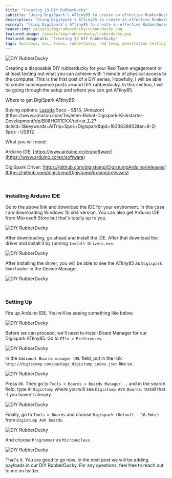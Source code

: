```yaml
---
title: "Creating $3 DIY RubberDucky"
subtitle: "Using DigiSpark's ATtiny85 to create an effective RubberDucky."
description: "Using DigiSpark's ATtiny85 to create an effective RubberDucky."
excerpt: "Using DigiSpark's ATtiny85 to create an effective RubberDucky."
header-img: /assets/img/rubberducky/rubberducky.png
featured-image: /assets/img/rubberducky/rubberducky.png
featured-image-alt: "Creating $3 DIY RubberDucky"
tags: [windows, mac, linux, rubberducky, red team, penetration testing]
---
```


![DIY RubberDucky](/assets/img/rubberducky/rubberducky.png)

Creating a disposable DIY rubberducky for your Red Team engagement or at least testing out what you can achieve with 1 minute of physical access to the computer. This is the first post of a DIY series. Hopefully, I will be able to create subsequence posts around DIY rubberducky. In this section, I will be going through the setup and where you can get ATtiny85.

Where to get DigiSpark ATtiny85:

Buying options: [Lazada](https://www.lazada.sg/products/5pcs-attiny85-digispark-i2c-led-rev3-kickstarter-5v-iic-spi-usb-development-board-6-io-pins-for-arduino-i1978909921-s10693197391.html?spm=a2o42.searchlist.list.1.5ea345denMg8T0&search=1&freeshipping=1) 5pcs - S$15, [Amazon](https://www.amazon.com/Teyleten-Robot-Digispark-Kickstarter-Development/dp/B08HCR1CKX/ref=sr_1_2?dchild=1&keywords=AiTrip+5pcs+Digispark&qid=1633838802&sr=8-2) 5pcs - US$12

What you will need:

Arduino IDE: [https://www.arduino.cc/en/software](https://www.arduino.cc/en/software)

DigiSpark Driver: [https://github.com/digistump/DigistumpArduino/releases](https://github.com/digistump/DigistumpArduino/releases)

<br>

### Installing Arduino IDE

Go to the above link and download the IDE for your enviroment. In this case I am downloading Windows 10 x64 version. You can also get Arduino IDE from Microsoft Store but that's totally up to you. 

![DIY RubberDucky](/assets/img/rubberducky/idedownload.png)

After downloading, go ahead and install the IDE. After that download the driver and install it by running `Install Drivers.exe`. 

![DIY RubberDucky](/assets/img/rubberducky/driverdownload.png)

After installing the driver, you will be able to see the ATtiny85 as `Digispark Bootloader` in the Device Manager.

![DIY RubberDucky](/assets/img/rubberducky/devmgmt.png)

<br>

### Setting Up

Fire up Arduino IDE. You will be seeing something like below.

![DIY RubberDucky](/assets/img/rubberducky/arduino01.png)

Before we can proceed, we'll need to install Board Manager for our Digispark ATtiny85. Go to `FIle > Preferences`. 

![DIY RubberDucky](/assets/img/rubberducky/arduino02.png)

In the `Addional Boards manager URL` field, put in the link: `http://digistump.com/package_digistump_index.json` like so.

![DIY RubberDucky](/assets/img/rubberducky/arduino03.png)

Press `OK`. Then go to `Tools > Boards > Boards Manager...` and in the search field, type in `Digistump` where you will see `Digistump AVR Boards`. Install that if you haven't already.

![DIY RubberDucky](/assets/img/rubberducky/arduino04.png)

Finally, go to `Tools > Boards` and choose `Digispark (Default - 16.5mhz)` from `Digistump AVR Boards`. 

![DIY RubberDucky](/assets/img/rubberducky/arduino05.png)

And choose `Programmer` as `Micronucleus`.

![DIY RubberDucky](/assets/img/rubberducky/arduino06.png)

That's it. You are good to go now. In the next post we will be adding payloads in our DIY RubberDucky. For any questions, feel free to reach out to me on twitter.